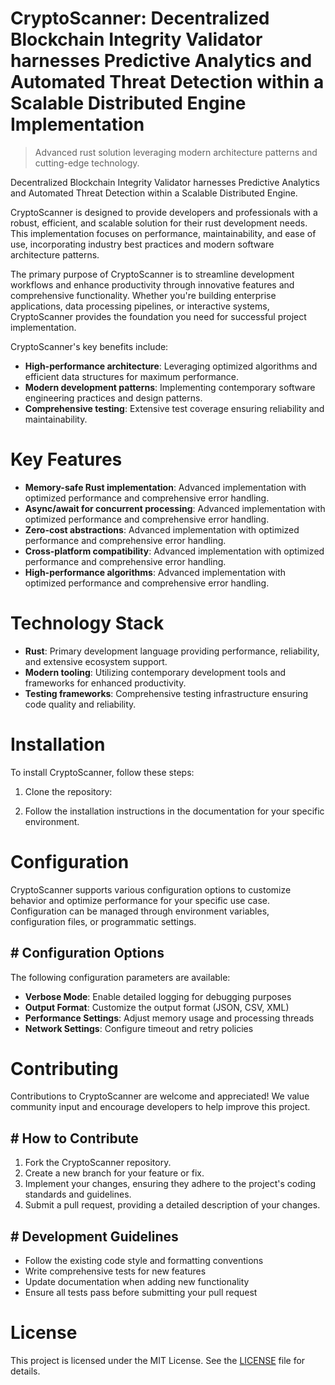 <!-- fallback_CryptoScanner_20251021110613_28244 -->

# CryptoScanner: Decentralized Blockchain Integrity Validator harnesses Predictive Analytics and Automated Threat Detection within a Scalable Distributed Engine Implementation
> Advanced rust solution leveraging modern architecture patterns and cutting-edge technology.

Decentralized Blockchain Integrity Validator harnesses Predictive Analytics and Automated Threat Detection within a Scalable Distributed Engine.

CryptoScanner is designed to provide developers and professionals with a robust, efficient, and scalable solution for their rust development needs. This implementation focuses on performance, maintainability, and ease of use, incorporating industry best practices and modern software architecture patterns.

The primary purpose of CryptoScanner is to streamline development workflows and enhance productivity through innovative features and comprehensive functionality. Whether you're building enterprise applications, data processing pipelines, or interactive systems, CryptoScanner provides the foundation you need for successful project implementation.

CryptoScanner's key benefits include:

* **High-performance architecture**: Leveraging optimized algorithms and efficient data structures for maximum performance.
* **Modern development patterns**: Implementing contemporary software engineering practices and design patterns.
* **Comprehensive testing**: Extensive test coverage ensuring reliability and maintainability.

# Key Features

* **Memory-safe Rust implementation**: Advanced implementation with optimized performance and comprehensive error handling.
* **Async/await for concurrent processing**: Advanced implementation with optimized performance and comprehensive error handling.
* **Zero-cost abstractions**: Advanced implementation with optimized performance and comprehensive error handling.
* **Cross-platform compatibility**: Advanced implementation with optimized performance and comprehensive error handling.
* **High-performance algorithms**: Advanced implementation with optimized performance and comprehensive error handling.

# Technology Stack

* **Rust**: Primary development language providing performance, reliability, and extensive ecosystem support.
* **Modern tooling**: Utilizing contemporary development tools and frameworks for enhanced productivity.
* **Testing frameworks**: Comprehensive testing infrastructure ensuring code quality and reliability.

# Installation

To install CryptoScanner, follow these steps:

1. Clone the repository:


2. Follow the installation instructions in the documentation for your specific environment.

# Configuration

CryptoScanner supports various configuration options to customize behavior and optimize performance for your specific use case. Configuration can be managed through environment variables, configuration files, or programmatic settings.

## # Configuration Options

The following configuration parameters are available:

* **Verbose Mode**: Enable detailed logging for debugging purposes
* **Output Format**: Customize the output format (JSON, CSV, XML)
* **Performance Settings**: Adjust memory usage and processing threads
* **Network Settings**: Configure timeout and retry policies

# Contributing

Contributions to CryptoScanner are welcome and appreciated! We value community input and encourage developers to help improve this project.

## # How to Contribute

1. Fork the CryptoScanner repository.
2. Create a new branch for your feature or fix.
3. Implement your changes, ensuring they adhere to the project's coding standards and guidelines.
4. Submit a pull request, providing a detailed description of your changes.

## # Development Guidelines

* Follow the existing code style and formatting conventions
* Write comprehensive tests for new features
* Update documentation when adding new functionality
* Ensure all tests pass before submitting your pull request

# License

This project is licensed under the MIT License. See the [LICENSE](https://github.com/Lyche6666/CryptoScanner/blob/main/LICENSE) file for details.

